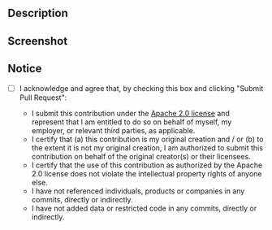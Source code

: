 ## Description

## Screenshot

## Notice

- [ ] I acknowledge and agree that, by checking this box and clicking "Submit Pull Request":

    - I submit this contribution under the [Apache 2.0 license](https://www.apache.org/licenses/LICENSE-2.0.txt) and represent that I am entitled to do so on behalf of myself, my employer, or relevant third parties, as applicable.
    - I certify that (a) this contribution is my original creation and / or (b) to the extent it is not my original creation, I am authorized to submit this contribution on behalf of the original creator(s) or their licensees.
    - I certify that the use of this contribution as authorized by the Apache 2.0 license does not violate the intellectual property rights of anyone else.
    - I have not referenced individuals, products or companies in any commits, directly or indirectly.
    - I have not added data or restricted code in any commits, directly or indirectly.
